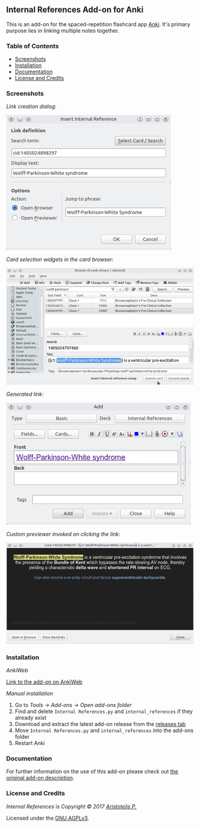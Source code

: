 ## Internal References Add-on for Anki

This is an add-on for the spaced-repetition flashcard app [Anki](https://apps.ankiweb.net/). It's primary purpose lies in linking multiple notes together.

### Table of Contents

<!-- MarkdownTOC -->

- [Screenshots](#screenshots)
- [Installation](#installation)
- [Documentation](#documentation)
- [License and Credits](#license-and-credits)

<!-- /MarkdownTOC -->

### Screenshots

*Link creation dialog:*

![](screenshots/linkinserter.png)

*Card selection widgets in the card browser:*

![](screenshots/browser.png)

*Generated link*:

![](screenshots/editor.png)

*Custom previewer invoked on clicking the link:*

![](screenshots/previewer.png)

### Installation

*AnkiWeb*

[Link to the add-on on AnkiWeb]()

*Manual installation*

1. Go to *Tools* -> *Add-ons* -> *Open add-ons folder*
2. Find and delete `Internal References.py` and `internal_references` if they already exist
3. Download and extract the latest add-on release from the [releases tab](https://github.com/Glutanimate/internal-references/releases)
4. Move `Internal References.py` and `internal_references` into the add-ons folder
5. Restart Anki

### Documentation

For further information on the use of this add-on please check out [the original add-on description](docs/description.md).

### License and Credits

*Internal References* is *Copyright © 2017 [Aristotelis P.](https://glutanimate.com/)*

Licensed under the [GNU AGPLv3](https://www.gnu.org/licenses/agpl.html).

